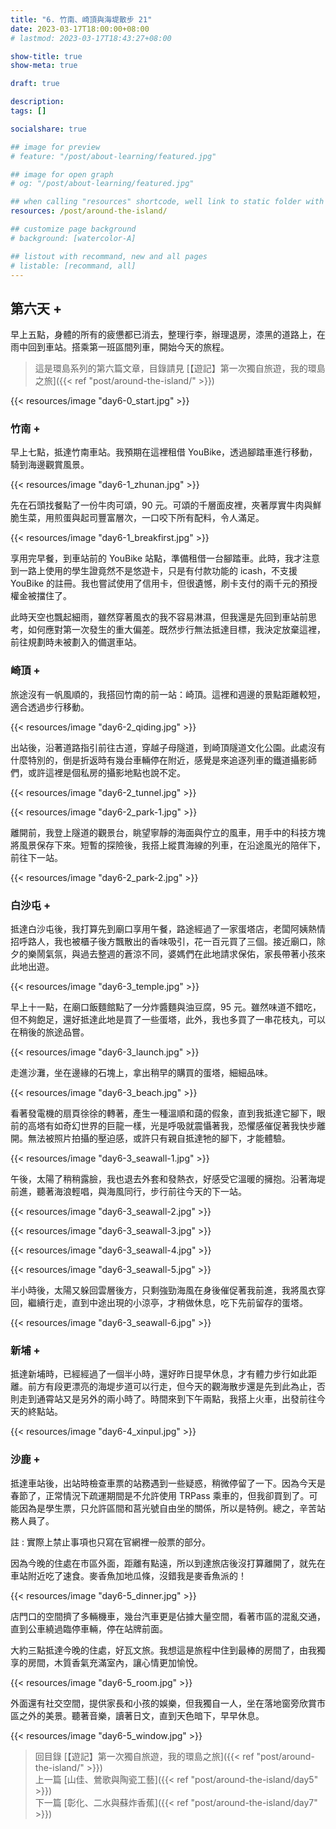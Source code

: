 ```yaml
---
title: "6. 竹南、崎頂與海堤散步 21"
date: 2023-03-17T18:00:00+08:00
# lastmod: 2023-03-17T18:43:27+08:00

show-title: true
show-meta: true

draft: true

description:
tags: []

socialshare: true

## image for preview
# feature: "/post/about-learning/featured.jpg"

## image for open graph
# og: "/post/about-learning/featured.jpg"

## when calling "resources" shortcode, well link to static folder with this path 
resources: /post/around-the-island/

## customize page background
# background: [watercolor-A] 

## listout with recommand, new and all pages
# listable: [recommand, all]
---
```


<!-- &nbsp; -->

<!-- [text]({ ref "relpath" })。 -->

## 第六天 +

早上五點，身體的所有的疲憊都已消去，整理行李，辦理退房，漆黑的道路上，在雨中回到車站。搭乘第一班區間列車，開始今天的旅程。

<!--more-->

> 這是環島系列的第六篇文章，目錄請見 [【遊記】第一次獨自旅遊，我的環島之旅]({{< ref "post/around-the-island/" >}})

{{< resources/image "day6-0_start.jpg"  >}}

### 竹南 +

早上七點，抵達竹南車站。我預期在這裡租借 YouBike，透過腳踏車進行移動，騎到海邊觀賞風景。

{{< resources/image "day6-1_zhunan.jpg"  >}}

先在石頭找餐點了一份牛肉可頌，90 元。可頌的千層面皮裡，夾著厚實牛肉與鮮脆生菜，用煎蛋與起司豐富層次，一口咬下所有配料，令人滿足。

{{< resources/image "day6-1_breakfirst.jpg"  >}}

享用完早餐，到車站前的 YouBike 站點，準備租借一台腳踏車。此時，我才注意到一路上使用的學生證竟然不是悠遊卡，只是有付款功能的 icash，不支援 YouBike 的註冊。我也嘗試使用了信用卡，但很遺憾，刷卡支付的兩千元的預授權金被擋住了。

此時天空也飄起細雨，雖然穿著風衣的我不容易淋濕，但我還是先回到車站前思考，如何應對第一次發生的重大偏差。既然步行無法抵達目標，我決定放棄這裡，前往規劃時未被劃入的備選車站。

### 崎頂 +

旅途沒有一帆風順的，我搭回竹南的前一站：崎頂。這裡和週邊的景點距離較短，適合透過步行移動。

{{< resources/image "day6-2_qiding.jpg"  >}}

出站後，沿著道路指引前往古道，穿越子母隧道，到崎頂隧道文化公園。此處沒有什麼特別的，倒是折返時有幾台車輛停在附近，感覺是來追逐列車的鐵道攝影師們，或許這裡是個私房的攝影地點也說不定。

{{< resources/image "day6-2_tunnel.jpg"  >}}

{{< resources/image "day6-2_park-1.jpg"  >}}

離開前，我登上隧道的觀景台，眺望寧靜的海面與佇立的風車，用手中的科技方塊將風景保存下來。短暫的探險後，我搭上縱貫海線的列車，在沿途風光的陪伴下，前往下一站。

{{< resources/image "day6-2_park-2.jpg"  >}}

<!-- 回車站 短暫太陽 天橋等車 拍照 -->

### 白沙屯 +

抵達白沙屯後，我打算先到廟口享用午餐，路途經過了一家蛋塔店，老闆阿姨熱情招呼路人，我也被櫃子後方飄散出的香味吸引，花一百元買了三個。接近廟口，除夕的樂鬧氣氛，與過去整週的蒼涼不同，婆媽們在此地請求保佑，家長帶著小孩來此地出遊。

{{< resources/image "day6-3_temple.jpg"  >}}

早上十一點，在廟口飯麵館點了一分炸醬麵與油豆腐，95 元。雖然味道不錯吃，但不夠飽足，還好抵達此地是買了一些蛋塔，此外，我也多買了一串花枝丸，可以在稍後的旅途品嘗。

{{< resources/image "day6-3_launch.jpg"  >}}

走進沙灘，坐在邊緣的石塊上，拿出稍早的購買的蛋塔，細細品味。

{{< resources/image "day6-3_beach.jpg"  >}}

看著發電機的扇頁徐徐的轉著，產生一種溫順和藹的假象，直到我抵達它腳下，眼前的高塔有如奇幻世界的巨龍一樣，光是呼吸就震懾著我，恐懼感催促著我快步離開。無法被照片拍攝的壓迫感，或許只有親自抵達牠的腳下，才能體驗。

{{< resources/image "day6-3_seawall-1.jpg"  >}}

午後，太陽了稍稍露臉，我也退去外套和發熱衣，好感受它溫暖的擁抱。沿著海堤前進，聽著海浪輕唱，與海風同行，步行前往今天的下一站。

{{< resources/image "day6-3_seawall-2.jpg"  >}}

{{< resources/image "day6-3_seawall-3.jpg"  >}}

{{< resources/image "day6-3_seawall-4.jpg"  >}}

{{< resources/image "day6-3_seawall-5.jpg"  >}}

半小時後，太陽又躲回雲層後方，只剩強勁海風在身後催促著我前進，我將風衣穿回，繼續行走，直到中途出現的小涼亭，才稍做休息，吃下先前留存的蛋塔。

{{< resources/image "day6-3_seawall-6.jpg"  >}}

### 新埔 +

抵達新埔時，已經經過了一個半小時，還好昨日提早休息，才有體力步行如此距離。前方有段更漂亮的海堤步道可以行走，但今天的觀海散步還是先到此為止，否則走到通霄站又是另外的兩小時了。時間來到下午兩點，我搭上火車，出發前往今天的終點站。

{{< resources/image "day6-4_xinpul.jpg"  >}}

### 沙鹿 +

抵達車站後，出站時檢查車票的站務遇到一些疑惑，稍微停留了一下。因為今天是春節了，正常情況下疏運期間是不允許使用 TRPass 乘車的，但我卻買到了。可能因為是學生票，只允許區間和莒光號自由坐的關係，所以是特例。總之，辛苦站務人員了。

註 : 實際上禁止事項也只寫在官網裡一般票的部分。

因為今晚的住處在市區外面，距離有點遠，所以到達旅店後沒打算離開了，就先在車站附近吃了速食。麥香魚加地瓜條，沒錯我是麥香魚派的！

{{< resources/image "day6-5_dinner.jpg"  >}}

店門口的空間擠了多輛機車，幾台汽車更是佔據大量空間，看著市區的混亂交通，直到公車繞過臨停車輛，停在站牌前面。

大約三點抵達今晚的住處，好瓦文旅。我想這是旅程中住到最棒的房間了，由我獨享的房間，木質香氣充滿室內，讓心情更加愉悅。

{{< resources/image "day6-5_room.jpg"  >}}

外面還有社交空間，提供家長和小孩的娛樂，但我獨自一人，坐在落地窗旁欣賞市區之外的美景。聽著音樂，讀著日文，直到天色暗下，早早休息。

{{< resources/image "day6-5_window.jpg"  >}}

> 回目錄 [【遊記】第一次獨自旅遊，我的環島之旅]({{< ref "post/around-the-island/" >}})  
> 上一篇 [山佳、鶯歌與陶瓷工藝]({{< ref "post/around-the-island/day5" >}})  
> 下一篇 [彰化、二水與蘇炸香蕉]({{< ref "post/around-the-island/day7" >}})  